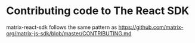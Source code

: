 Contributing code to The React SDK
==================================

matrix-react-sdk follows the same pattern as https://github.com/matrix-org/matrix-js-sdk/blob/master/CONTRIBUTING.md
